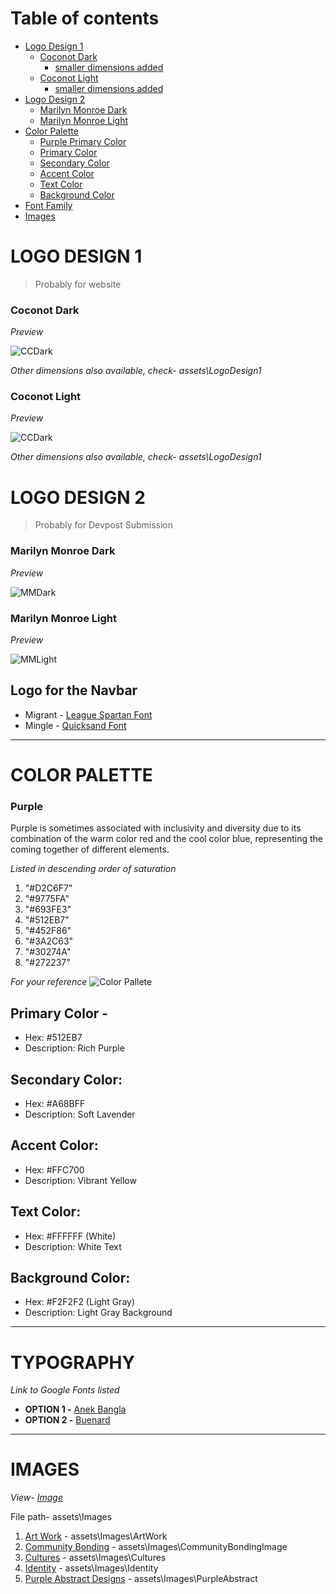 # Table of contents 
- [Logo Design 1](#logo-design-1)
  + [Coconot Dark](#coconot-dark)
    - [smaller dimensions added](assets\LogoDesign1) 
  + [Coconot Light](#coconot-light)
    - [smaller dimensions added](assets\LogoDesign1) 
- [Logo Design 2](#logo-design-2)
  + [Marilyn Monroe Dark](#marilyn-monroe-dark)
  + [Marilyn Monroe Light](#marilyn-monroe-light) 
- [Color Palette](#color-palette) 
  + [Purple Primary Color](#purple)
  + [Primary Color](#primary-color)
  + [Secondary Color](#secondary-color)
  + [Accent Color](#accent-color)
  + [Text Color](#text-color)
  + [Background Color](#background-color) 
- [Font Family](#typography)
- [Images](#images)

    
# LOGO DESIGN 1
> Probably for website
### Coconot Dark

*Preview*

![CCDark](assets\LogoDesign1\coconotDark.png) 

*Other dimensions also available, check- assets\LogoDesign1*

### Coconot Light

*Preview*

![CCDark](assets\LogoDesign1\coconotLight.png)

*Other dimensions also available, check- assets\LogoDesign1*

# LOGO DESIGN 2 
> Probably for Devpost Submission
### Marilyn Monroe Dark

*Preview*

![MMDark](assets\LogoDesign2\marilynMonroeDark.png)

### Marilyn Monroe Light

*Preview*

![MMLight](assets\LogoDesign2\marilynMonroeLight.png)


## Logo for the Navbar 
- Migrant - [League Spartan Font](https://fonts.google.com/share?selection.family=League%2BSpartan:wght@900)
- Mingle - [Quicksand Font](https://fonts.google.com/share?selection.family=Quicksand)


--------------------------------------------------------------------------------------------------------------

# COLOR PALETTE

### Purple

Purple is sometimes associated with inclusivity and diversity due to its combination of the warm color red and the cool color blue, representing the coming together of different elements.

*Listed in descending order of saturation*
1. "#D2C6F7"
2. "#9775FA"
3. "#693FE3"
4. "#512EB7"
5. "#452F86"
6. "#3A2C63"
7. "#30274A"
8. "#272237"


*For your reference*
![Color Pallete](assets\colorPallete.jpg)  

## Primary Color - 
- Hex: #512EB7
- Description: Rich Purple 

## Secondary Color:
<!-- 

Since purple is a dominant color, a lighter shade of purple or a neutral color can work well as a secondary color. Let's go with a lighter shade of purple: 

-->

- Hex: #A68BFF
- Description: Soft Lavender

## Accent Color:
<!--

 To create contrast and draw attention, a bright and complementary color can be used as an accent. Let's choose a bright yellow:

 -->

- Hex: #FFC700
- Description: Vibrant Yellow

## Text Color:
<!-- 

For readability against the primary color, a light color like white or a light gray can work well: 

-->

- Hex: #FFFFFF (White)
- Description: White Text

## Background Color:
<!-- 

The background color should harmonize with the primary color. A neutral or slightly lighter shade can provide a good contrast with the text: 

-->

- Hex: #F2F2F2 (Light Gray)
- Description: Light Gray Background

--------------------------------------------------------------------------------------------------------------

# TYPOGRAPHY 
*Link to Google Fonts listed*
- **OPTION 1 -** [Anek Bangla](https://fonts.google.com/share?selection.family=Anek%2BBangla:wght@500) 
- **OPTION 2 -** [Buenard](https://fonts.google.com/share?selection.family=Buenard)

--------------------------------------------------------------------------------------------------------------

# IMAGES

*View- [Image](assets\Images)*  

File path- assets\Images

1. [Art Work](assets\Images\ArtWork) - assets\Images\ArtWork
2. [Community Bonding](assets\Images\CommunityBondingImage) - assets\Images\CommunityBondingImage
3. [Cultures](assets\Images\Cultures) - assets\Images\Cultures
4. [Identity](assets\Images\Identity) - assets\Images\Identity
5. [Purple Abstract Designs](assets\Images\PurpleAbstract) - assets\Images\PurpleAbstract

